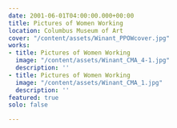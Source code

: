 ```yaml
---
date: 2001-06-01T04:00:00.000+00:00
title: Pictures of Women Working
location: Columbus Museum of Art
cover: "/content/assets/Winant_PPOWcover.jpg"
works:
- title: Pictures of Women Working
  image: "/content/assets/Winant_CMA_4-1.jpg"
  description: ''
- title: Pictures of Women Working
  image: "/content/assets/Winant_CMA_1.jpg"
  description: ''
featured: true
solo: false

---
```


